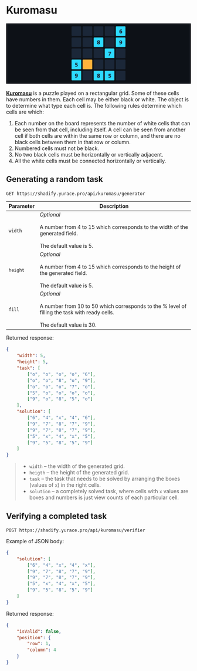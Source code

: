 # Kuromasu

<p align="center"><img src="../images/kuromasu.png" alt="Kuromasu"/></p>

[**Kuromasu**](https://en.wikipedia.org/wiki/Kuromasu) is a puzzle played on a rectangular grid. Some of these cells have numbers in them. Each cell may be either black or white. The object is to determine what type each cell is. The following rules determine which cells are which:

1. Each number on the board represents the number of white cells that can be seen from that cell, including itself. A cell can be seen from another cell if both cells are within the same row or column, and there are no black cells between them in that row or column.
2. Numbered cells must not be black.
3. No two black cells must be horizontally or vertically adjacent.
4. All the white cells must be connected horizontally or vertically.

## Generating a random task

```nginx
GET https://shadify.yurace.pro/api/kuromasu/generator
```

| Parameter | Description                                                                                                                                         |
| --------- | --------------------------------------------------------------------------------------------------------------------------------------------------- |
| `width`   | _Optional_ <br><br> A number from 4 to 15 which corresponds to the width of the generated field. <br><br> The default value is 5.                   |
| `height`  | _Optional_ <br><br> A number from 4 to 15 which corresponds to the height of the generated field. <br><br> The default value is 5.                  |
| `fill`    | _Optional_ <br><br> A number from 10 to 50 which corresponds to the % level of filling the task with ready cells. <br><br> The default value is 30. |

Returned response:

```json
{
    "width": 5,
    "height": 5,
    "task": [
        ["o", "o", "o", "o", "6"],
        ["o", "o", "8", "o", "9"],
        ["o", "o", "o", "7", "o"],
        ["5", "o", "o", "o", "o"],
        ["9", "o", "8", "5", "o"]
    ],
    "solution": [
        ["6", "4", "x", "4", "6"],
        ["9", "7", "8", "7", "9"],
        ["9", "7", "8", "7", "9"],
        ["5", "x", "4", "x", "5"],
        ["9", "5", "8", "5", "9"]
    ]
}
```

> -   `width` – the width of the generated grid. <br>
> -   `heigth` – the height of the generated grid. <br>
> -   `task` – the task that needs to be solved by arranging the boxes (values of `x`) in the right cells. <br>
> -   `solution` – a completely solved task, where cells with `x` values are boxes and numbers is just view counts of each particular cell.

## Verifying a completed task

```nginx
POST https://shadify.yurace.pro/api/kuromasu/verifier
```

Example of JSON body:

```json
{
    "solution": [
        ["6", "4", "x", "4", "x"],
        ["9", "7", "8", "7", "9"],
        ["9", "7", "8", "7", "9"],
        ["5", "x", "4", "x", "5"],
        ["9", "5", "8", "5", "9"]
    ]
}
```

Returned response:

```json
{
    "isValid": false,
    "position": {
        "row": 1,
        "column": 4
    }
}
```
